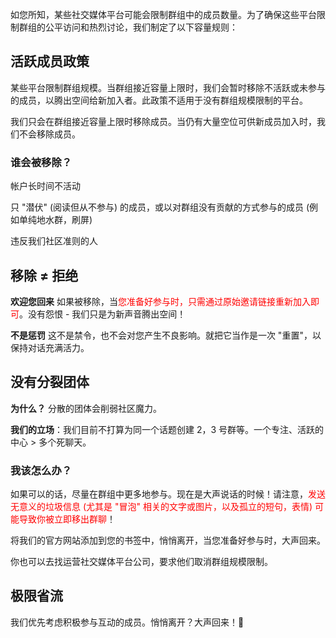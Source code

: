 如您所知，某些社交媒体平台可能会限制群组中的成员数量。为了确保这些平台限制群组的公平访问和热烈讨论，我们制定了以下容量规则：

## 活跃成员政策

某些平台限制群组规模。当群组接近容量上限时，我们会暂时移除不活跃或未参与的成员，以腾出空间给新加入者。此政策不适用于没有群组规模限制的平台。

我们只会在群组接近容量上限时移除成员。当仍有大量空位可供新成员加入时，我们不会移除成员。

### 谁会被移除？

帐户长时间不活动

只 "潜伏" (阅读但从不参与) 的成员，或以对群组没有贡献的方式参与的成员 (例如单纯地水群，刷屏)

违反我们社区准则的人

## 移除 ≠ 拒绝

**欢迎您回来** 如果被移除，当<font color="red">您准备好参与时，只需通过原始邀请链接重新加入即可</font>。没有怨恨 - 我们只是为新声音腾出空间！

**不是惩罚** 这不是禁令，也不会对您产生不良影响。就把它当作是一次 "重置"，以保持对话充满活力。

## 没有分裂团体

**为什么？** 分散的团体会削弱社区魔力。

**我们的立场**：我们目前不打算为同一个话题创建 2，3 号群等。一个专注、活跃的中心 > 多个死聊天。

### 我该怎么办？

如果可以的话，尽量在群组中更多地参与。现在是大声说话的时候！请注意，<font color="red">发送无意义的垃圾信息 (尤其是 "冒泡" 相关的文字或图片，以及孤立的短句，表情) 可能导致你被立即移出群聊</font>！

将我们的官方网站添加到您的书签中，悄悄离开，当您准备好参与时，大声回来。

你也可以去找运营社交媒体平台公司，要求他们取消群组规模限制。

## 极限省流

我们优先考虑积极参与互动的成员。悄悄离开？大声回来！🚀